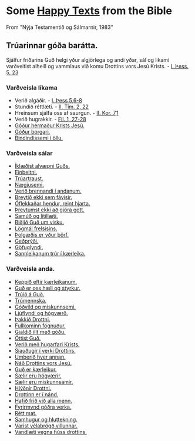 # Some [Happy Texts](https://kateschell.wordpress.com/2013/06/11/the-happy-texts/) from the Bible
From "Nýja Testamentið og Sálmarnir, 1983"

## Trúarinnar góða barátta.
Sjálfur friðarins Guð helgi yður algjörlega og andi yðar, sál og líkami varðveitist alheill og vammlaus við komu Drottins vors Jesú Krists. - [I. Þess. 5, 23](https://www.biblegateway.com/passage/?search=1+Thessalonians+5%3A23&version=NIV)

### Varðveisla líkama
* Verið algáðir. - [I. Þess 5,6-8](https://www.biblegateway.com/passage/?search=1+Thessalonians+5%3A6-8&version=NIV)
* Stundið réttlæti. - [II. Tím. 2, 22](https://www.biblegateway.com/passage/?search=2+Timothy+2%3A22&version=NIV)
* Hreinsum sjálfa oss af saurgun. - [II. Kor. 7,1](https://www.biblegateway.com/passage/?search=2+Corinthians+7%3A1&version=NIV)
* Verið hugrakkir. - [Fil. 1, 27-28](https://www.biblegateway.com/passage/?search=Philippians+1%3A27-28&version=NIV)
* [Góður hermaður Krists Jesú.](https://www.biblegateway.com/passage/?version=NIV&search=Ephesians%204:32)
* [Góður borgari.](https://www.biblegateway.com/passage/?version=NIV&search=Ephesians%204:32)
* [Bindindissemi í öllu.](https://www.biblegateway.com/passage/?version=NIV&search=Ephesians%204:33)

### Varðveisla sálar
* [Íklæðist alvæpni Guðs.](https://www.biblegateway.com/passage/?version=NIV&search=Ephesians%204:32)
* [Einbeitni.](https://www.biblegateway.com/passage/?version=NIV&search=Ephesians%204:32)
* [Trúartraust.](https://www.biblegateway.com/passage/?version=NIV&search=Ephesians%204:32)
* [Nægjusemi.](https://www.biblegateway.com/passage/?version=NIV&search=Ephesians%204:32)
* [Verið brennandi í andanum.](https://www.biblegateway.com/passage/?version=NIV&search=Ephesians%204:32)
* [Breytið ekki sem fávísir.](https://www.biblegateway.com/passage/?version=NIV&search=Ephesians%204:32)
* [Óflekkaðar hendur, reint hjarta.](https://www.biblegateway.com/passage/?version=NIV&search=Ephesians%204:32)
* [Þreytumst ekki að gjöra gott.](https://www.biblegateway.com/passage/?version=NIV&search=Ephesians%204:32)
* [Samúð og lítillæti.](https://www.biblegateway.com/passage/?version=NIV&search=Ephesians%204:32)
* [Biðjið Guð um visku.](https://www.biblegateway.com/passage/?version=NIV&search=Ephesians%204:32)
* [Lögmál frelsisins.](https://www.biblegateway.com/passage/?version=NIV&search=Ephesians%204:32)
* [Þolgæðis er yður þörf.](https://www.biblegateway.com/passage/?version=NIV&search=Ephesians%204:32)
* [Geðprýði.](https://www.biblegateway.com/passage/?version=NIV&search=Ephesians%204:32)
* [Göfuglyndi.](https://www.biblegateway.com/passage/?version=NIV&search=Ephesians%204:32)
* [Sannleikanum trúr í kærleika.](https://www.biblegateway.com/passage/?version=NIV&search=Ephesians%204:32)

### Varðveisla anda.
* [Keppið eftir kærleikanum.](https://www.biblegateway.com/passage/?version=NIV&search=Ephesians%204:32)
* [Guð er oss hæli og styrkur.](https://www.biblegateway.com/passage/?version=NIV&search=Ephesians%204:32)
* [Trúið á Guð.](https://www.biblegateway.com/passage/?version=NIV&search=Ephesians%204:32)
* [Trúmennska.](https://www.biblegateway.com/passage/?version=NIV&search=Ephesians%204:32)
* [Góðvild og miskunnsemi.](https://www.biblegateway.com/passage/?version=NIV&search=Ephesians%204:32)
* [Ljúflyndi og hógværð.](https://www.biblegateway.com/passage/?version=NIV&search=Ephesians%204:32)
* [Þakkið Drottni.](https://www.biblegateway.com/passage/?version=NIV&search=Ephesians%204:32)
* [Fullkominn fögnuður.](https://www.biblegateway.com/passage/?version=NIV&search=Ephesians%204:32)
* [Gjaldið illt með góðu.](https://www.biblegateway.com/passage/?version=NIV&search=Ephesians%204:32)
* [Óttist Guð.](https://www.biblegateway.com/passage/?version=NIV&search=Ephesians%204:32)
* [Verið með hugarfari Krists.](https://www.biblegateway.com/passage/?version=NIV&search=Ephesians%204:32)
* [Síauðugir í verki Drottins.](https://www.biblegateway.com/passage/?version=NIV&search=Ephesians%204:32)
* [Umberið hver annan.](https://www.biblegateway.com/passage/?version=NIV&search=Ephesians%204:32)
* [Náð Drottins vors Jesú.](https://www.biblegateway.com/passage/?version=NIV&search=Ephesians%204:32)
* [Guð er kærleikur.](https://www.biblegateway.com/passage/?version=NIV&search=Ephesians%204:32)
* [Sælir eru hógværir.](https://www.biblegateway.com/passage/?version=NIV&search=Ephesians%204:32)
* [Sælir eru miskunnsamir.](https://www.biblegateway.com/passage/?version=NIV&search=Ephesians%204:32)
* [Hlýðnir Drottni.](https://www.biblegateway.com/passage/?version=NIV&search=Ephesians%204:32)
* [Drottinn er í nánd.](https://www.biblegateway.com/passage/?version=NIV&search=Ephesians%204:32)
* [Hafið frið við alla menn.](https://www.biblegateway.com/passage/?version=NIV&search=Ephesians%204:32)
* [Fyrirmynd góðra verka.](https://www.biblegateway.com/passage/?version=NIV&search=Ephesians%204:32)
* [Rétt mat.](https://www.biblegateway.com/passage/?version=NIV&search=Ephesians%204:32)
* [Samhugur og hluttekning.](https://www.biblegateway.com/passage/?version=NIV&search=Ephesians%204:32)
* [Varist vélabrögð villunnar.](https://www.biblegateway.com/passage/?version=NIV&search=Ephesians%204:32)
* [Vandlæti vegna húss drottins.](https://www.biblegateway.com/passage/?version=NIV&search=Ephesians%204:32)
